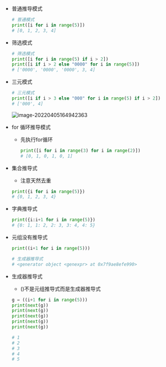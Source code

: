 - 普通推导模式

  ```python
  # 普通模式
  print([i for i in range(5)])
  # [0, 1, 2, 3, 4]
  ```

- 筛选模式

  ```python
  # 筛选模式
  print([i for i in range(5) if i > 2])
  print([i if i > 2 else "0000" for i in range(5)])
  # ['0000', '0000', '0000', 3, 4]
  ```

- 三元模式

  ```python
  # 三元模式
  print([i if i > 3 else "000" for i in range(5) if i > 2])
  # ['000', 4]
  ```

  ![image-20220405164942363](../../图片记录/image-20220405164942363.png)

- for 循环推导模式

  - 先执行for循环

    ```python
    print([i for i in range(3) for i in range(2)])
    # [0, 1, 0, 1, 0, 1]
    ```

- 集合推导式

  - 注意天然去重

  ```python
  print({i for i in range(5)})
  # {0, 1, 2, 3, 4}
  ```

- 字典推导式

  ```python
  print({i:i+1 for i in range(5)})
  # {0: 1, 1: 2, 2: 3, 3: 4, 4: 5}
  ```

- 元组没有推导式

  ```python
  print((i+1 for i in range(5)))
  
  # 生成器推导式
  # <generator object <genexpr> at 0x7f9ae8efe990>
  ```

- 生成器推导式

  - ()不是元组推导式而是生成器推导式

  ```python
  g = ((i+1 for i in range(5)))
  print(next(g))
  print(next(g))
  print(next(g))
  print(next(g))
  print(next(g))
  
  # 1
  # 2
  # 3
  # 4
  # 5
  ```

  